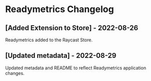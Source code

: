 # Readymetrics Changelog

## [Added Extension to Store] - 2022-08-26
Readymetrics added to the Raycast Store.

## [Updated metadata] - 2022-08-29
Updated metadata and README to reflect Readymetrics application changes.